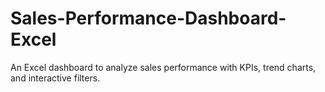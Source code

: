 # Sales-Performance-Dashboard-Excel
An Excel dashboard to analyze sales performance with KPIs, trend charts, and interactive filters.
